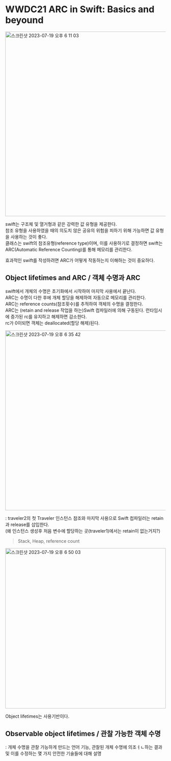 # WWDC21 ARC in Swift: Basics and beyound
<img width="581" alt="스크린샷 2023-07-19 오후 6 11 03" src="https://github.com/jaehoon9186/study/assets/83233720/ee416e4d-ed84-465f-9db2-5d311b3288e1">

swift는 구조체 및 열거형과 같은 강력한 값 유형을 제공한다.  
참조 유형을 사용하였을 때의 의도치 않은 공유의 위험을 피하기 위해 가능하면 값 유형을 사용하는 것이 좋다.  
클래스는 swift의 참조유형(reference type)이며, 이를 사용하기로 결정하면 swift는 ARC(Automatic Reference Counting)를 통해 메모리를 관리한다.  

효과적인 swift를 작성하려면 ARC가 어떻게 작동하는지 이해하는 것이 중요하다.  


## Object lifetimes and ARC / 객체 수명과 ARC
swift에서 개체의 수명은 초기화에서 시작하여 마지막 사용에서 끝난다.  
ARC는 수명이 다한 후에 개체 할당을 해제하여 자동으로 메모리를 관리한다.  
ARC는 reference counts(참조횟수)를 추적하여 객체의 수명을 결정한다.  
ARC는 (retain and release 작업을 하는)Swift 컴파일러에 의해 구동된다. 
런타임시에 증가된 rc를 유지하고 해제하면 감소한다.  
rc가 0이되면 객체는 deallocated(할당 해제)된다.  

<img width="566" alt="스크린샷 2023-07-19 오후 6 35 42" src="https://github.com/jaehoon9186/study/assets/83233720/32f1a511-5ad8-4aa8-85fe-acad472c4715">   

: traveler2의 첫 Traveler 인스턴스 참조와 마지막 사용으로 Swift 컴파일러는 retain과 release를 삽입한다.  
(왜 인스턴스 생성후 처음 변수에 할당하는 곳(traveler1)에서는 retain이 없는거지?)  
 
> Stack, Heap, reference count

<img width="504" alt="스크린샷 2023-07-19 오후 6 50 03" src="https://github.com/jaehoon9186/study/assets/83233720/a6886389-f7c3-4a41-ad8e-9aa1f0069972">

Object lifetimes는 사용기반이다. 



## Observable object lifetimes / 관찰 가능한 객체 수명
: 개체 수명을 관찰 가능하게 만드는 언어 기능, 관찰된 개체 수명에 의조ㅓㄴ하는 결과 및 이를 수정하는 몇 가지 안전한 기술들에 대해 설명  


